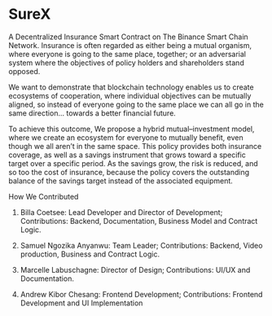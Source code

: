 # SureX
A Decentralized Insurance Smart Contract on The Binance Smart Chain Network.
Insurance is often regarded as either being a mutual organism, where everyone is going to the same place, together; or an adversarial system where the objectives of policy holders and shareholders stand opposed. 

We want to demonstrate that blockchain technology enables us to create ecosystems of cooperation, where individual objectives can be mutually aligned, so instead of everyone going to the same place we can all go in the same direction... towards a better financial future.

To achieve this outcome, We propose a hybrid mutual–investment model, where we create an ecosystem for everyone to mutually benefit, even though we all aren’t in the same space. 
This policy provides both insurance coverage, as well as a savings instrument that grows toward a specific target over a specific period. As the savings grow, the risk is reduced, and so too the cost of insurance, because the policy covers the outstanding balance of the savings target instead of the associated equipment.

How We Contributed 
1. Billa Coetsee: Lead Developer and Director of Development;
Contributions: Backend, Documentation, Business Model and Contract Logic.

2. Samuel Ngozika Anyanwu: Team Leader;
Contributions: Backend, Video production, Business and Contract Logic.

3. Marcelle Labuschagne: Director of Design;
Contributions: UI/UX and Documentation.

4. Andrew Kibor Chesang: Frontend Development;
Contributions: Frontend Development and UI Implementation 
